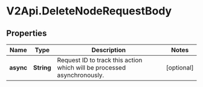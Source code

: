 # V2Api.DeleteNodeRequestBody

## Properties

Name | Type | Description | Notes
------------ | ------------- | ------------- | -------------
**async** | **String** | Request ID to track this action which will be processed asynchronously. | [optional] 


